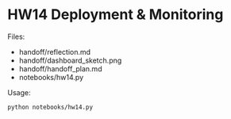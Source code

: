 # HW14 Deployment & Monitoring

Files:
- handoff/reflection.md
- handoff/dashboard_sketch.png
- handoff/handoff_plan.md
- notebooks/hw14.py

Usage:
```
python notebooks/hw14.py
```
